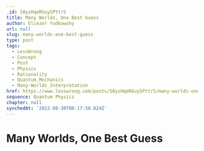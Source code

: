 ```yaml
---
_id: S8ysHqeRGuySPttrS
title: Many Worlds, One Best Guess
author: Eliezer Yudkowsky
url: null
slug: many-worlds-one-best-guess
type: post
tags:
  - LessWrong
  - Concept
  - Post
  - Physics
  - Rationality
  - Quantum_Mechanics
  - Many-Worlds_Interpretation
href: https://www.lesswrong.com/posts/S8ysHqeRGuySPttrS/many-worlds-one-best-guess
sequence: Quantum Physics
chapter: null
synchedAt: '2022-08-30T08:17:50.024Z'
---
```


# Many Worlds, One Best Guess
